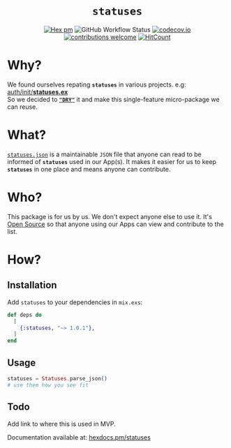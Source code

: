 <div align="center">

# `statuses`

[![Hex pm](http://img.shields.io/hexpm/v/statuses.svg?style=flat-square)](https://hex.pm/packages/statuses)
![GitHub Workflow Status](https://img.shields.io/github/workflow/status/dwyl/statuses/Elixir%20CI?label=build&style=flat-square)
[![codecov.io](https://img.shields.io/codecov/c/github/dwyl/statuses/main.svg?style=flat-square)](http://codecov.io/github/dwyl/statuses?branch=main)
[![contributions welcome](https://img.shields.io/badge/contributions-welcome-brightgreen.svg?style=flat-square)](https://github.com/dwyl/statuses#contributing)
[![HitCount](http://hits.dwyl.com/dwyl/statuses.svg)](http://hits.dwyl.com/dwyl/statuses)

</div>

# Why?

We found ourselves repating **`statuses`**
in various projects.
e.g:
[auth/init/**statuses.ex**](https://github.com/dwyl/auth/blob/568d0fd7a4a4f7ec53514c76e0e263c3f82e61ca/lib/auth/init/statuses.ex#L3-L106) <br />
So we decided to 
[**`"DRY"`**](https://en.wikipedia.org/wiki/Don't_repeat_yourself) 
it
and make this single-feature micro-package
we can reuse.
# What?

[`statuses.json`](https://github.com/dwyl/statuses/blob/main/statuses.json)
is a maintainable `JSON` file
that anyone can read 
to be informed of **`statuses`**
used in our App(s).
It makes it easier for us to keep **`statuses`**
in one place 
and means 
anyone can contribute.
# Who?

This package is for us by us.
We don't expect anyone else to use it.
It's 
[Open Source](https://github.com/dwyl/intellectual-property)
so that
anyone using our Apps can view 
and contribute to the list.

# How?
## Installation

Add `statuses` 
to your dependencies 
in `mix.exs`:

```elixir
def deps do
  [
    {:statuses, "~> 1.0.1"},
  ]
end
```

## Usage

```elixir
statuses = Statuses.parse_json()
# use them how you see fit
```

## Todo

Add link to where this is used in MVP.

Documentation available at: 
[hexdocs.pm/statuses](https://hexdocs.pm/statuses)

